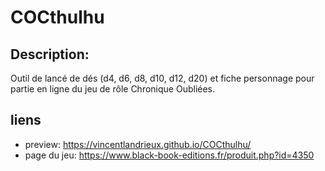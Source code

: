 # COCthulhu

## Description:
Outil de lancé de dés (d4, d6, d8, d10, d12, d20) et fiche personnage pour partie en ligne du jeu de rôle Chronique Oubliées.

## liens
* preview: https://vincentlandrieux.github.io/COCthulhu/
* page du jeu: https://www.black-book-editions.fr/produit.php?id=4350
